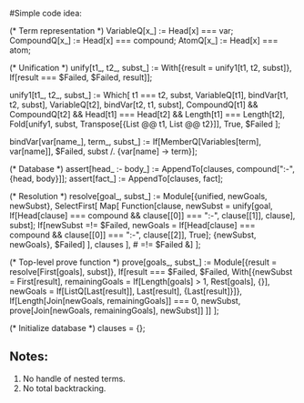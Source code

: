 #Simple code idea: 

(* Term representation *)
VariableQ[x_] := Head[x] === var;
CompoundQ[x_] := Head[x] === compound;
AtomQ[x_] := Head[x] === atom;

(* Unification *)
unify[t1_, t2_, subst_] := 
  With[{result = unify1[t1, t2, subst]}, 
   If[result === $Failed, $Failed, result]];

unify1[t1_, t2_, subst_] := 
  Which[
   t1 === t2, subst,
   VariableQ[t1], bindVar[t1, t2, subst],
   VariableQ[t2], bindVar[t2, t1, subst],
   CompoundQ[t1] && CompoundQ[t2] && Head[t1] === Head[t2] && 
    Length[t1] === Length[t2], 
   Fold[unify1, subst, Transpose[{List @@ t1, List @@ t2}]],
   True, $Failed
  ];

bindVar[var[name_], term_, subst_] := 
  If[MemberQ[Variables[term], var[name]], $Failed,
   subst /. {var[name] -> term}];

(* Database *)
assert[head_ :- body_] := 
  AppendTo[clauses, compound[":-", {head, body}]];
assert[fact_] := AppendTo[clauses, fact];

(* Resolution *)
resolve[goal_, subst_] := 
  Module[{unified, newGoals, newSubst},
   SelectFirst[
    Map[
     Function[clause,
      newSubst = unify[goal, 
        If[Head[clause] === compound && clause[[0]] === ":-", 
         clause[[1]], clause], subst];
      If[newSubst =!= $Failed,
       newGoals = 
        If[Head[clause] === compound && clause[[0]] === ":-", 
         clause[[2]], True];
       {newSubst, newGoals},
       $Failed]
      ],
     clauses
     ],
    # =!= $Failed &]
   ];

(* Top-level prove function *)
prove[goals_, subst_] := 
  Module[{result = resolve[First[goals], subst]},
   If[result === $Failed, $Failed,
    With[{newSubst = First[result], 
      remainingGoals = If[Length[goals] > 1, Rest[goals], {}], 
      newGoals = If[ListQ[Last[result]], Last[result], {Last[result]}]},
     If[Length[Join[newGoals, remainingGoals]] === 0, newSubst,
      prove[Join[newGoals, remainingGoals], newSubst]]
     ]]
   ];

(* Initialize database *)
clauses = {};

## Notes:
1) No handle of nested terms.
2) No total backtracking.
